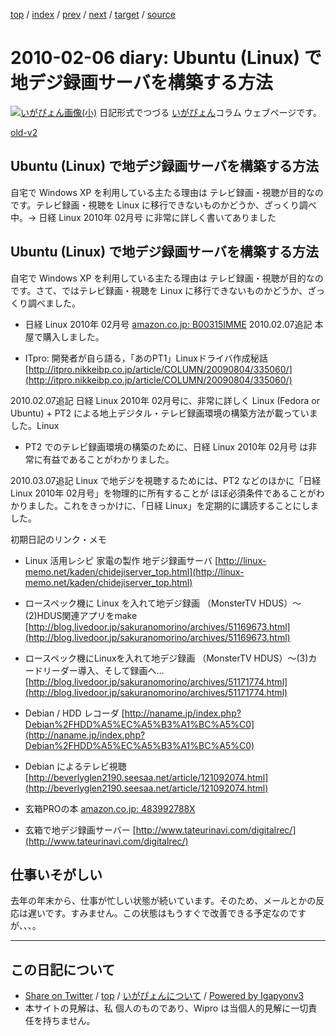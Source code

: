 [top](../index.html) 
 / [index](index.html) 
 / [prev](ig100128.html) 
 / [next](ig100213.html) 
 / [target](http://www.igapyon.jp/igapyon/diary/2010/ig100206.html) 
 / [source](https://github.com/igapyon/diary/blob/master/2010/ig100206.src.md) 

2010-02-06 diary: Ubuntu (Linux) で地デジ録画サーバを構築する方法
=====================================================================================================
[![いがぴょん画像(小)](http://www.igapyon.jp/igapyon/diary/images/iga200306s.jpg "いがぴょん")](http://www.igapyon.jp/igapyon/diary/memo/memoigapyon.html) 日記形式でつづる [いがぴょん](http://www.igapyon.jp/igapyon/diary/memo/memoigapyon.html)コラム ウェブページです。

[old-v2](ig100206-orig.html)

## Ubuntu (Linux) で地デジ録画サーバを構築する方法

自宅で Windows XP を利用している主たる理由は テレビ録画・視聴が目的なのです。テレビ録画・視聴を Linux に移行できないものかどうか、ざっくり調べ中。→ 日経 Linux 2010年 02月号 に非常に詳しく書いてありました


## Ubuntu (Linux) で地デジ録画サーバを構築する方法

自宅で Windows XP を利用している主たる理由は テレビ録画・視聴が目的なのです。さて、ではテレビ録画・視聴を Linux に移行できないものかどうか、ざっくり調べました。

* 日経 Linux 2010年 02月号
  [amazon.co.jp: B00315IMME](http://www.amazon.co.jp/exec/obidos/ASIN/B00315IMME/igapyondiary-22)
  2010.02.07追記 本屋で購入しました。
  
* ITpro: 開発者が自ら語る，「あのPT1」Linuxドライバ作成秘話
  [http://itpro.nikkeibp.co.jp/article/COLUMN/20090804/335060/](http://itpro.nikkeibp.co.jp/article/COLUMN/20090804/335060/)

2010.02.07追記 日経 Linux 2010年 02月号に、非常に詳しく Linux (Fedora or Ubuntu) + PT2 による地上デジタル・テレビ録画環境の構築方法が載っていました。Linux
+ PT2 でのテレビ録画環境の構築のために、日経 Linux 2010年 02月号 は非常に有益であることがわかりました。

2010.03.07追記 Linux で地デジを視聴するためには、PT2 などのほかに「日経 Linux 2010年 02月号」を物理的に所有することが ほぼ必須条件であることがわかりました。これをきっかけに、「日経 Linux」を定期的に講読することにしました。

初期日記のリンク・メモ

* Linux 活用レシピ 家電の製作 地デジ録画サーバ
  [http://linux-memo.net/kaden/chidejiserver_top.html](http://linux-memo.net/kaden/chidejiserver_top.html)
  
* ロースペック機に Linux を入れて地デジ録画 （MonsterTV HDUS）～(2)HDUS関連アプリをmake
  [http://blog.livedoor.jp/sakuranomorino/archives/51169673.html](http://blog.livedoor.jp/sakuranomorino/archives/51169673.html)
  
* ロースペック機にLinuxを入れて地デジ録画 （MonsterTV HDUS）～(3)カードリーダー導入、そして録画へ…
  [http://blog.livedoor.jp/sakuranomorino/archives/51171774.html](http://blog.livedoor.jp/sakuranomorino/archives/51171774.html)
  
* Debian / HDD レコーダ
  [http://naname.jp/index.php?Debian%2FHDD%A5%EC%A5%B3%A1%BC%A5%C0](http://naname.jp/index.php?Debian%2FHDD%A5%EC%A5%B3%A1%BC%A5%C0)
  
* Debian によるテレビ視聴
  [http://beverlyglen2190.seesaa.net/article/121092074.html](http://beverlyglen2190.seesaa.net/article/121092074.html)
  
* 玄箱PROの本
  [amazon.co.jp: 483992788X](http://www.amazon.co.jp/exec/obidos/ASIN/483992788X/igapyondiary-22)
  
* 玄箱で地デジ録画サーバー
  [http://www.tateurinavi.com/digitalrec/](http://www.tateurinavi.com/digitalrec/)

## 仕事いそがしい

去年の年末から、仕事が忙しい状態が続いています。そのため、メールとかの反応は遅いです。すみません。この状態はもうすぐで改善できる予定なのですが、、、。


----------------------------------------------------------------------------------------------------

## この日記について

* [Share on Twitter](https://twitter.com/intent/tweet?hashtags=igapyon%2Cdiary%2C%E3%81%84%E3%81%8C%E3%81%B4%E3%82%87%E3%82%93&text=Ubuntu+%28Linux%29+%E3%81%A7%E5%9C%B0%E3%83%87%E3%82%B8%E9%8C%B2%E7%94%BB%E3%82%B5%E3%83%BC%E3%83%90%E3%82%92%E6%A7%8B%E7%AF%89%E3%81%99%E3%82%8B%E6%96%B9%E6%B3%95&url=http%3A%2F%2Fwww.igapyon.jp%2Figapyon%2Fdiary%2F2010%2Fig100206.html) / [top](../index.html) / [いがぴょんについて](http://www.igapyon.jp/igapyon/diary/memo/memoigapyon.html) / [Powered by Igapyonv3](https://github.com/igapyon/igapyonv3)
* 本サイトの見解は、私 個人のものであり、Wipro は当個人的見解に一切責任を持ちません。 
